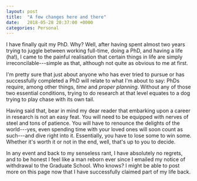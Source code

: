 ```yaml
---
layout: post
title:  "A few changes here and there"
date:   2018-05-28 20:37:00 +0000
categories: Personal
---
```


<!--<div class="overflow">
<img src="https://pgalatis.github.io/images/KTM.jpg" title="KTM">
</div>-->

I have finally quit my PhD. Why? Well, after having spent almost two years trying to juggle between working full-time, doing a PhD, and having a life (ha!), I came to the painful realisation that certain things in life are simply irreconcilable---simple as that, although not quite as obvious to me at first. 

I'm pretty sure that just about anyone who has ever tried to pursue or has successfully completed a PhD will relate to what I'm about to say: PhDs require, among other things, *time* and *proper planning*. Without any of those two essential conditions, trying to do research at that level equates to a dog trying to play chase with its own tail. 

Having said that, bear in mind my dear reader that embarking upon a career in research is not an easy feat. You will need to be equipped with nerves of steel and tons of patience. You will have to renounce the delights of the world---yes, even spending time with your loved ones will soon count as such---and dive right into it. Essentially, you have to lose some to win some. Whether it's worth it or not in the end, well, that's up to you to decide.  

In any event and back to my senseless rant, I have absolutely no regrets, and to be honest I feel like a man reborn ever since I emailed my notice of withdrawal to the Graduate School. Who knows? I might be able to post more on this page now that I have successfully claimed part of my life back.  
